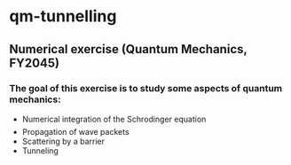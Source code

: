 # qm-tunnelling
## Numerical exercise (Quantum Mechanics, FY2045)

### The goal of this exercise is to study some aspects of quantum mechanics:
- Numerical integration of the Schrodinger equation
- Propagation of wave packets
- Scattering by a barrier
- Tunneling
